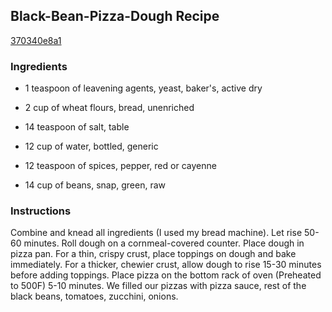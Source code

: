 ## Black-Bean-Pizza-Dough Recipe

[370340e8a1](http://www.food.com/recipe/black-bean-pizza-dough-recipe-15848)

### Ingredients

 - 1 teaspoon of leavening agents, yeast, baker's, active dry

 - 2 cup of wheat flours, bread, unenriched

 - 14 teaspoon of salt, table

 - 12 cup of water, bottled, generic

 - 12 teaspoon of spices, pepper, red or cayenne

 - 14 cup of beans, snap, green, raw

### Instructions

Combine and knead all ingredients (I used my bread machine). Let rise 50-60 minutes. Roll dough on a cornmeal-covered counter. Place dough in pizza pan. For a thin, crispy crust, place toppings on dough and bake immediately. For a thicker, chewier crust, allow dough to rise 15-30 minutes before adding toppings. Place pizza on the bottom rack of oven (Preheated to 500F) 5-10 minutes. We filled our pizzas with pizza sauce, rest of the black beans, tomatoes, zucchini, onions.